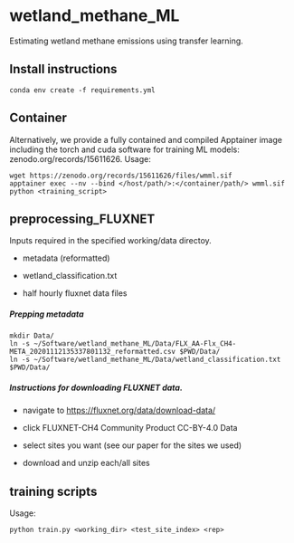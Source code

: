 # wetland_methane_ML
Estimating wetland methane emissions using transfer learning.




## Install instructions
```
conda env create -f requirements.yml
```

## Container
Alternatively, we provide a fully contained and compiled Apptainer image including the torch and cuda software for training ML models: zenodo.org/records/15611626.
Usage:
```
wget https://zenodo.org/records/15611626/files/wmml.sif
apptainer exec --nv --bind </host/path/>:</container/path/> wmml.sif python <training_script>
```








## preprocessing_FLUXNET

Inputs required in the specified working/data directoy.

- metadata (reformatted)                                                                                                       

- wetland_classification.txt

- half hourly fluxnet data files


##### Prepping metadata
```
mkdir Data/
ln -s ~/Software/wetland_methane_ML/Data/FLX_AA-Flx_CH4-META_20201112135337801132_reformatted.csv $PWD/Data/
ln -s ~/Software/wetland_methane_ML/Data/wetland_classification.txt $PWD/Data/
```

##### Instructions for downloading FLUXNET data.
- navigate to https://fluxnet.org/data/download-data/

- click FLUXNET-CH4 Community Product CC-BY-4.0 Data

- select sites you want (see our paper for the sites we used)

- download and unzip each/all sites











## training scripts
Usage:
```
python train.py <working_dir> <test_site_index> <rep>
```

